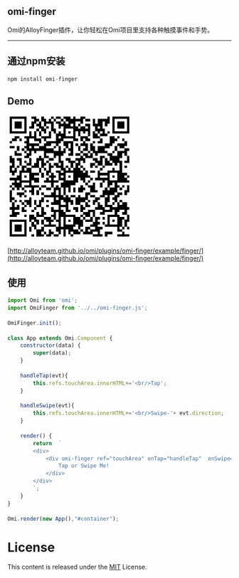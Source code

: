 ﻿## omi-finger

Omi的AlloyFinger插件，让你轻松在Omi项目里支持各种触摸事件和手势。

---

## 通过npm安装 

``` js
npm install omi-finger
```
## Demo

![omi-finger](./omi-finger.png)

[http://alloyteam.github.io/omi/plugins/omi-finger/example/finger/](http://alloyteam.github.io/omi/plugins/omi-finger/example/finger/)

## 使用

```js
import Omi from 'omi';
import OmiFinger from '../../omi-finger.js';

OmiFinger.init();

class App extends Omi.Component {
    constructor(data) {
        super(data);
    }

    handleTap(evt){
        this.refs.touchArea.innerHTML+='<br/>Tap';
    }

    handleSwipe(evt){
        this.refs.touchArea.innerHTML+='<br/>Swipe-'+ evt.direction;
    }

    render() {
        return  `
        <div>
            <div omi-finger ref="touchArea" onTap="handleTap"  onSwipe="handleSwipe" >
                Tap or Swipe Me!
            </div>
        </div>
        `;
    }
}

Omi.render(new App(),"#container");
```


# License
This content is released under the [MIT](http://opensource.org/licenses/MIT) License.
